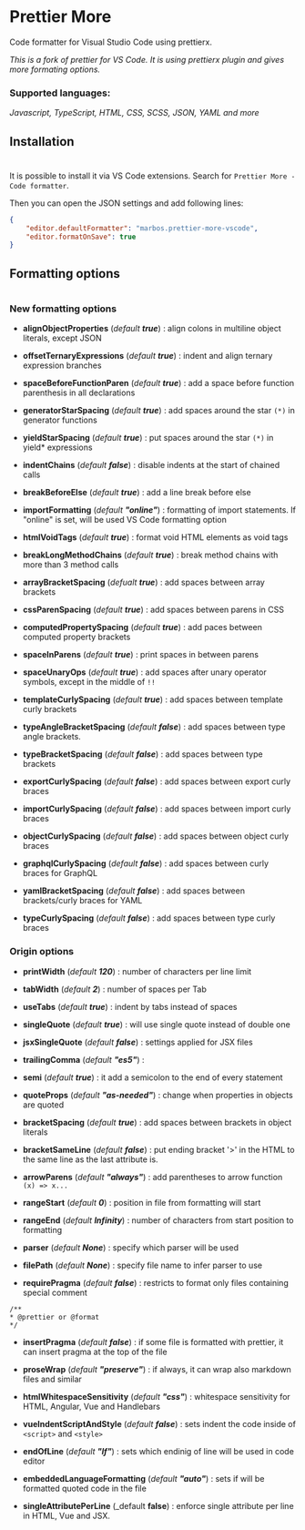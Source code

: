 # Prettier More
Code formatter for Visual Studio Code using prettierx.

_This is a fork of prettier for VS Code. It is using prettierx plugin and gives more formating options._

### Supported languages:
_Javascript, TypeScript, HTML, CSS, SCSS, JSON, YAML and more_

## Installation
#
It is possible to install it via VS Code extensions. Search for `Prettier More - Code formatter`. 

Then you can open the JSON settings and add following lines:
```json
{
    "editor.defaultFormatter": "marbos.prettier-more-vscode",
    "editor.formatOnSave": true
}
 ```
## Formatting options
#
### New formatting options
* **alignObjectProperties** (_default **true**_) : align colons in multiline object literals, except JSON

* **offsetTernaryExpressions** (_default **true**_) :  indent and align ternary expression branches

* **spaceBeforeFunctionParen** (_default **true**_) : add a space before function parenthesis in all declarations

* **generatorStarSpacing** (_default **true**_) : add spaces around the star ```(*)``` in generator functions

* **yieldStarSpacing** (_default **true**_) : put spaces around the star ```(*)``` in yield* expressions 

* **indentChains** (_default **false**_) : disable indents at the start of chained calls

* **breakBeforeElse** (_default **true**_) : add a line break before else
* **importFormatting** (_default **"online"**_) : formatting of import statements. If "online" is set, will be used VS Code formatting option
* **htmlVoidTags** (_default **true**_) : format void HTML elements as void tags
* **breakLongMethodChains** (_default **true**_) : break method chains with more than 3 method calls
* **arrayBracketSpacing** (_defualt **true**_) : add spaces between array 
brackets 
* **cssParenSpacing** (_default **true**_) : add spaces between parens in CSS
* **computedPropertySpacing** (_default **true**_) : add paces between computed property brackets
* **spaceInParens** (_default **true**_) : print spaces in between parens
* **spaceUnaryOps** (_default **true**_) : add spaces after unary operator symbols, except in the middle of ```!!```
* **templateCurlySpacing** (_default **true**_) : add spaces between template curly brackets
* **typeAngleBracketSpacing** (_default **false**_) : add spaces between type angle brackets.
* **typeBracketSpacing** (_default **false**_) : add spaces between type brackets
* **exportCurlySpacing** (_default **false**_) : add spaces between export curly braces
* **importCurlySpacing** (_default **false**_) : add spaces between import curly braces
* **objectCurlySpacing** (_default **false**_) : add spaces between object curly braces
* **graphqlCurlySpacing** (_default **false**_) : add spaces between curly braces for GraphQL
* **yamlBracketSpacing** (_default **false**_) : add spaces between brackets/curly braces for YAML
* **typeCurlySpacing** (_default **false**_) : add spaces between type curly braces
### Origin options
* **printWidth** (_default **120**_) : number of characters per line limit

* **tabWidth** (_default **2**_) : number of spaces per Tab 
* **useTabs** (_default **true**_) : indent by tabs instead of spaces 
* **singleQuote** (_default **true**_) : will use single quote instead of double one 
* **jsxSingleQuote** (_default **false**_) : settings applied for JSX files
* **trailingComma** (_default **"es5"**_) : 
* **semi** (_default **true**_) : it add a semicolon to the end of every statement
* **quoteProps** (_default **"as-needed"**_) : change when properties in objects are quoted
* **bracketSpacing** (_default **true**_) : add spaces between brackets in object literals
* **bracketSameLine** (_default **false**_) : put ending bracket '>' in the HTML to the same line as the last attribute is.
* **arrowParens** (_default **"always"**_) : add parentheses to arrow function ```(x) => x...```
* **rangeStart** (_default **0**_) : position in file from formatting will start
* **rangeEnd** (_default **Infinity**_) : number of characters from start position to formatting
* **parser** (_default **None**_) : specify which parser will be used
* **filePath** (_default **None**_) : specify file name to infer parser to use
* **requirePragma** (_default **false**_) : restricts to format only files containing special comment 
```
/**
* @prettier or @format
*/
```
* **insertPragma** (_default **false**_) : if some file is formatted with prettier, it can insert pragma at the top of the file
* **proseWrap** (_default **"preserve"**_) : if always, it can wrap also markdown files and similar

* **htmlWhitespaceSensitivity** (_default **"css"**_) : whitespace sensitivity for HTML, Angular, Vue and Handlebars

* **vueIndentScriptAndStyle** (_default **false**_) : sets indent the code inside of ```<script>``` and ```<style>```
* **endOfLine** (_default **"lf"**_) : sets which endinig of line will be used in code editor
* **embeddedLanguageFormatting** (_default **"auto"**_) : sets if will be formatted quoted code in the file
* **singleAttributePerLine** (_default **false**) : enforce single attribute per line in HTML, Vue and JSX.